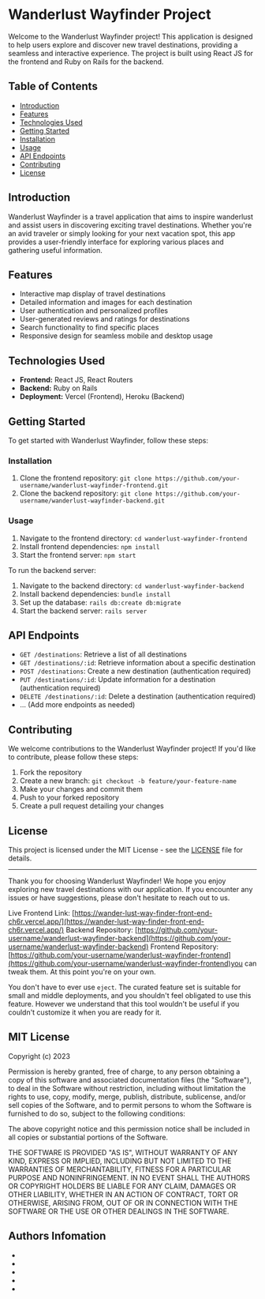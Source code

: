 # Wanderlust Wayfinder Project

Welcome to the Wanderlust Wayfinder project! This application is designed to help users explore and discover new travel destinations, providing a seamless and interactive experience. The project is built using React JS for the frontend and Ruby on Rails for the backend.

## Table of Contents

- [Introduction](#introduction)
- [Features](#features)
- [Technologies Used](#technologies-used)
- [Getting Started](#getting-started)
- [Installation](#installation)
- [Usage](#usage)
- [API Endpoints](#api-endpoints)
- [Contributing](#contributing)
- [License](#license)

## Introduction

Wanderlust Wayfinder is a travel application that aims to inspire wanderlust and assist users in discovering exciting travel destinations. Whether you're an avid traveler or simply looking for your next vacation spot, this app provides a user-friendly interface for exploring various places and gathering useful information.

## Features

- Interactive map display of travel destinations
- Detailed information and images for each destination
- User authentication and personalized profiles
- User-generated reviews and ratings for destinations
- Search functionality to find specific places
- Responsive design for seamless mobile and desktop usage

## Technologies Used

- **Frontend:** React JS, React Routers
- **Backend:** Ruby on Rails
- **Deployment:** Vercel (Frontend), Heroku (Backend)

## Getting Started

To get started with Wanderlust Wayfinder, follow these steps:

### Installation

1. Clone the frontend repository: `git clone https://github.com/your-username/wanderlust-wayfinder-frontend.git`
2. Clone the backend repository: `git clone https://github.com/your-username/wanderlust-wayfinder-backend.git`

### Usage

1. Navigate to the frontend directory: `cd wanderlust-wayfinder-frontend`
2. Install frontend dependencies: `npm install`
3. Start the frontend server: `npm start`

To run the backend server:

1. Navigate to the backend directory: `cd wanderlust-wayfinder-backend`
2. Install backend dependencies: `bundle install`
3. Set up the database: `rails db:create db:migrate`
4. Start the backend server: `rails server`

## API Endpoints

- `GET /destinations`: Retrieve a list of all destinations
- `GET /destinations/:id`: Retrieve information about a specific destination
- `POST /destinations`: Create a new destination (authentication required)
- `PUT /destinations/:id`: Update information for a destination (authentication required)
- `DELETE /destinations/:id`: Delete a destination (authentication required)
- ... (Add more endpoints as needed)

## Contributing

We welcome contributions to the Wanderlust Wayfinder project! If you'd like to contribute, please follow these steps:

1. Fork the repository
2. Create a new branch: `git checkout -b feature/your-feature-name`
3. Make your changes and commit them
4. Push to your forked repository
5. Create a pull request detailing your changes

## License

This project is licensed under the MIT License - see the [LICENSE](LICENSE) file for details.

---

Thank you for choosing Wanderlust Wayfinder! We hope you enjoy exploring new travel destinations with our application. If you encounter any issues or have suggestions, please don't hesitate to reach out to us.

Live Frontend Link: [https://wander-lust-way-finder-front-end-ch6r.vercel.app/](https://wander-lust-way-finder-front-end-ch6r.vercel.app/)
Backend Repository: [https://github.com/your-username/wanderlust-wayfinder-backend](https://github.com/your-username/wanderlust-wayfinder-backend)
Frontend Repository: [https://github.com/your-username/wanderlust-wayfinder-frontend](https://github.com/your-username/wanderlust-wayfinder-frontend)you can tweak them. At this point you're on your own.

You don't have to ever use `eject`. The curated feature set is suitable for small and middle deployments, and you shouldn't feel obligated to use this feature. However we understand that this tool wouldn't be useful if you couldn't customize it when you are ready for it.

## MIT License

Copyright (c) 2023 

Permission is hereby granted, free of charge, to any person obtaining a copy
of this software and associated documentation files (the "Software"), to deal
in the Software without restriction, including without limitation the rights
to use, copy, modify, merge, publish, distribute, sublicense, and/or sell
copies of the Software, and to permit persons to whom the Software is
furnished to do so, subject to the following conditions:

The above copyright notice and this permission notice shall be included in all
copies or substantial portions of the Software.

THE SOFTWARE IS PROVIDED "AS IS", WITHOUT WARRANTY OF ANY KIND, EXPRESS OR
IMPLIED, INCLUDING BUT NOT LIMITED TO THE WARRANTIES OF MERCHANTABILITY,
FITNESS FOR A PARTICULAR PURPOSE AND NONINFRINGEMENT. IN NO EVENT SHALL THE
AUTHORS OR COPYRIGHT HOLDERS BE LIABLE FOR ANY CLAIM, DAMAGES OR OTHER
LIABILITY, WHETHER IN AN ACTION OF CONTRACT, TORT OR OTHERWISE, ARISING FROM,
OUT OF OR IN CONNECTION WITH THE SOFTWARE OR THE USE OR OTHER DEALINGS IN THE
SOFTWARE.

## Authors Infomation
- 
-
-
-
-


